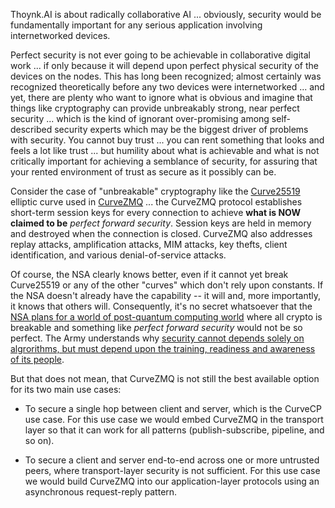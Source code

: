 Thoynk.AI is about radically collaborative AI ... obviously, security would be fundamentally important for any serious application involving internetworked devices.

Perfect security is not ever going to be achievable in collaborative digital work ... if only because it will depend upon perfect physical security of the devices on the nodes. This has long been recognized; almost certainly was recognized theoretically before any two devices were internetworked ... and yet, there are plenty who want to ignore what is obvious and imagine that things like cryptography can provide unbreakably strong, near perfect security ... which is the kind of ignorant over-promising among self-described security experts which may be the biggest driver of problems with security. You cannot buy trust ... you can rent something that looks and feels a lot like trust ... but humility about what is achievable and what is not critically important for achieving a semblance of security, for assuring that your rented environment of trust as secure as it possibly can be.

Consider the case of "unbreakable" cryptography like the [Curve25519](https://en.wikipedia.org/wiki/Curve25519) elliptic curve used in [CurveZMQ](http://curvezmq.org/page:read-the-docs#toc3) ... the CurveZMQ protocol establishes short-term session keys for every connection to achieve **what is NOW claimed to be** *perfect forward security*. Session keys are held in memory and destroyed when the connection is closed. CurveZMQ also addresses replay attacks, amplification attacks, MIM attacks, key thefts, client identification, and various denial-of-service attacks.

Of course, the NSA clearly knows better, even if it cannot yet break Curve25519 or any of the other "curves" which don't rely upon constants. If the NSA doesn't already have the capability -- it will and, more importantly, it knows that others will. Consequently, it's no secret whatsoever that the [NSA plans for a world of post-quantum computing world](https://www.schneier.com/blog/archives/2015/08/nsa_plans_for_a.html) where all crypto is breakable and something like *perfect forward security* would not be so perfect. The Army understands why [security cannot depends solely on algrorithms, but must depend upon the training, readiness and awareness of its people](https://fas.org/irp/doddir/army/tp525-8-6.pdf).

But that does not mean, that CurveZMQ is not still the best available option for its two main use cases:

*  To secure a single hop between client and server, which is the CurveCP use case. For this use case we would embed CurveZMQ in the transport layer so that it can work for all patterns (publish-subscribe, pipeline, and so on).

*  To secure a client and server end-to-end across one or more untrusted peers, where transport-layer security is not sufficient. For this use case we would build CurveZMQ into our application-layer protocols using an asynchronous request-reply pattern.
